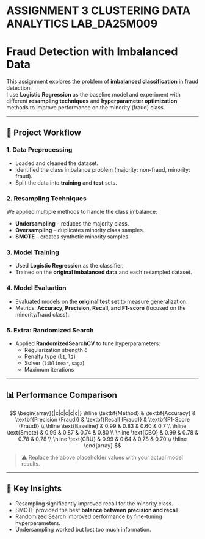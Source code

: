 # ASSIGNMENT 3 CLUSTERING DATA ANALYTICS LAB_DA25M009


# Fraud Detection with Imbalanced Data

This assignment explores the problem of **imbalanced classification** in fraud detection.  
I use **Logistic Regression** as the baseline model and experiment with different **resampling techniques** and **hyperparameter optimization** methods to improve performance on the minority (fraud) class.

---

## 📌 Project Workflow

### 1. Data Preprocessing
- Loaded and cleaned the dataset.
- Identified the class imbalance problem (majority: non-fraud, minority: fraud).
- Split the data into **training** and **test** sets.

### 2. Resampling Techniques
We applied multiple methods to handle the class imbalance:
- **Undersampling** – reduces the majority class.
- **Oversampling** – duplicates minority class samples.
- **SMOTE** – creates synthetic minority samples.

### 3. Model Training
- Used **Logistic Regression** as the classifier.
- Trained on the **original imbalanced data** and each resampled dataset.

### 4. Model Evaluation
- Evaluated models on the **original test set** to measure generalization.
- Metrics: **Accuracy, Precision, Recall, and F1-score** (focused on the minority/fraud class).

### 5. Extra: Randomized Search
- Applied **RandomizedSearchCV** to tune hyperparameters:
  - Regularization strength `C`
  - Penalty type (`l1`, `l2`)
  - Solver (`liblinear`, `saga`)
  - Maximum iterations

---

## 📊 Performance Comparison
$$
\begin{array}{|c|c|c|c|c|}
\hline
\textbf{Method} & \textbf{Accuracy} & \textbf{Precision (Fraud)} & \textbf{Recall (Fraud)} & \textbf{F1-Score (Fraud)} \\
\hline
\text{Baseline} & 0.99 & 0.83 & 0.60 & 0.7 \\
\hline
\text{Smote} & 0.99 & 0.87 & 0.74 & 0.80 \\
\hline
\text{CBO} & 0.99 & 0.78 & 0.78 & 0.78 \\
\hline
\text{CBU} & 0.99 & 0.64 & 0.78 & 0.70 \\
\hline
\end{array}
$$

> ⚠️ Replace the above placeholder values with your actual model results.

---

## 🔑 Key Insights
- Resampling significantly improved recall for the minority class.
- SMOTE provided the best **balance between precision and recall**.
- Randomized Search improved performance by fine-tuning hyperparameters.
- Undersampling worked but lost too much information.

